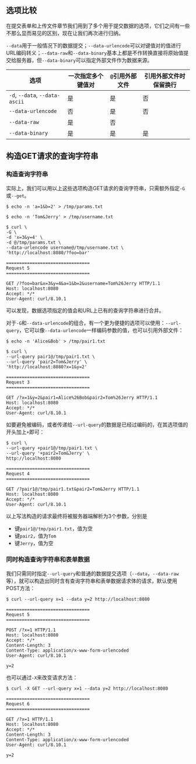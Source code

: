 ## 选项比较

在提交表单和上传文件章节我们用到了多个用于提交数据的选项，它们之间有一些不那么显而易见的区别，现在让我们再次进行归纳。

`--data`用于一般情况下的数据提交；`--data-urlencode`可以对键值对的值进行URL编码转义；`--data-raw`和`--data-binary`基本上都是不作转换直接将原始值提交给服务器，但`--data-binary`可以指定外部文件作为数据来源。

|选项|一次指定多个键值对|`@`引用外部文件|引用外部文件时保留换行|
|----|---------------|-------------|------------------|
|`-d`, `--data`, `--data-ascii`|是|是|否|
|`--data-urlencode`|否|是|否|
|`--data-raw`|是|否||
|`--data-binary`|是|是|是|

## 构造GET请求的查询字符串

### 构造查询字符串

实际上，我们可以用以上这些选项构造GET请求的查询字符串，只需额外指定`-G`或`--get`。

```shell
$ echo -n 'a=1&b=2' > /tmp/params.txt

$ echo -n 'Tom&Jerry' > /tmp/username.txt

$ curl \
-G \
-d 'x=3&y=4' \
-d @/tmp/params.txt \
--data-urlencode username@/tmp/username.txt \
'http://localhost:8080/?foo=bar'

================================
Request 5
================================

GET /?foo=bar&x=3&y=4&a=1&b=2&username=Tom%26Jerry HTTP/1.1
Host: localhost:8080
Accept: */*
User-Agent: curl/8.10.1
```

可以发现，数据选项指定的值会和URL上已有的查询字符串进行合并。

对于`-G`和`--data-urlencode`的组合，有一个更为便捷的选项可以使用：`--url-query`，它可以像`--data-urlencode`一样编码参数的值，也可以引用外部文件：

```shell
$ echo -n 'Alice&Bob' > /tmp/pair1.txt

$ curl \
--url-query pair1@/tmp/pair1.txt \
--url-query 'pair2=Tom&Jerry' \
'http://localhost:8080?x=1&y=2'

================================
Request 3
================================

GET /?x=1&y=2&pair1=Alice%26Bob&pair2=Tom%26Jerry HTTP/1.1
Host: localhost:8080
Accept: */*
User-Agent: curl/8.10.1
```

如要避免被编码，或者传递给`--url-query`的数据是已经过编码的，在其选项值的开头加上`+`即可：

```shell
$ curl \
--url-query +pair1@/tmp/pair1.txt \
--url-query '+pair2=Tom&Jerry' \
http://localhost:8080

================================
Request 4
================================

GET /?pair1@/tmp/pair1.txt&pair2=Tom&Jerry HTTP/1.1
Host: localhost:8080
Accept: */*
User-Agent: curl/8.10.1
```

以上写法构造的请求最终将被服务器端解析为3个参数，分别是

- 键`pair1@/tmp/pair1.txt`，值为空
- 键`pair2`，值为`Tom`
- 键`Jerry`，值为空

### 同时构造查询字符串和表单数据

我们只需同时指定`--url-query`和普通的数据提交选项（`--data`，`--data-raw`等），就可以构造出同时含有查询字符串和表单数据请求体的请求，默认使用POST方法：

```shell
$ curl --url-query x=1 --data y=2 http://localhost:8080

================================
Request 5
================================

POST /?x=1 HTTP/1.1
Host: localhost:8080
Accept: */*
Content-Length: 3
Content-Type: application/x-www-form-urlencoded
User-Agent: curl/8.10.1

y=2
```

也可以通过`-X`来改变请求方法：

```shell
$ curl -X GET --url-query x=1 --data y=2 http://localhost:8080

================================
Request 6
================================

GET /?x=1 HTTP/1.1
Host: localhost:8080
Accept: */*
Content-Length: 3
Content-Type: application/x-www-form-urlencoded
User-Agent: curl/8.10.1

y=2
```
